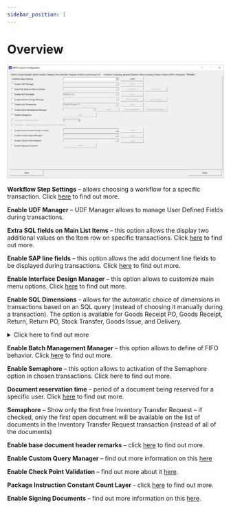 ```yaml
---
sidebar_position: 1
---
```


# Overview

![Manager](./media/manager.webp)

**Workflow Step Settings** – allows choosing a workflow for a specific transaction. Click [here](../../../custom-configuration/custom-configuration-functions/manager/workflow-step-settings.md) to find out more.

**Enable UDF Manager** – UDF Manager allows to manage User Defined Fields during transactions.

**Extra SQL fields on Main List Items** – this option allows the display two additional values on the Item row on specific transactions. Click [here](../../../custom-configuration/custom-configuration-functions/manager/extra-fields-sql-in-main-list.md) to find out more.

**Enable SAP line fields** – this option allows the add document line fields to be displayed during transactions. Click [here](../../../custom-configuration/custom-configuration-functions/manager/sap-line-fields.md) to find out more.

**Enable Interface Design Manager** – this option allows to customize main menu options. Click [here](../../../custom-configuration/custom-configuration-functions/manager/interface-design-manager.md) to find out more.

**Enable SQL Dimensions** – allows for the automatic choice of dimensions in transactions based on an SQL query (instead of choosing it manually during a transaction). The option is available for Goods Receipt PO, Goods Receipt, Return, Return PO, Stock Transfer, Goods Issue, and Delivery.
    <details>
    <summary>Click here to find out more</summary>
    <div>
    Check the checkbox (1), choose a required transaction from a drop-down list, and click Load (3):

    ![Enable SQL Dimensions](./media/enable-sql-dimensions.png)

    Choose a required Dimension by clicking the related 'Open SQL':

    ![Choose Dimensions](./media/choose-dimensions.png)

    Put in your SQL query and click 'Save.'
    
    ![SQL Query](./media/sql-query.png)
</div>
</details>

**Enable Batch Management Manager** – this option allows to define of FIFO behavior. Click [here](../../../custom-configuration/custom-configuration-functions/manager/batch-management-manager.md) to find out more.

**Enable Semaphore** – this option allows to activation of the Semaphore option in chosen transactions. Click here to find out more.

**Document reservation time** – period of a document being reserved for a specific user. Click [here](../../../custom-configuration/custom-configuration-functions/manager/semaphore.md#settings) to find out more.

**Semaphore** – Show only the first free Inventory Transfer Request – if checked, only the first open document will be available on the list of documents in the Inventory Transfer Request transaction (instead of all of the documents)

**Enable base document header remarks** – click [here](../../../custom-configuration/custom-configuration-functions/manager/enable-base-document-header-remarks.md) to find out more.

**Enable Custom Query Manager** – find out more information on this [here](../../../custom-configuration/custom-configuration-functions/manager/custom-query-manager/overview.md)

**Enable Check Point Validation** – find out more about it [here](../../../custom-configuration/custom-configuration-functions/manager/check-point-validation/overview.md).

**Package Instruction Constant Count Layer** - click [here](../../../custom-configuration/custom-configuration-functions/manager/package-instruction-constant-count-layer.md) to find out more.

**Enable Signing Documents** – find out more information on this [here](enable-signing-document.md).
